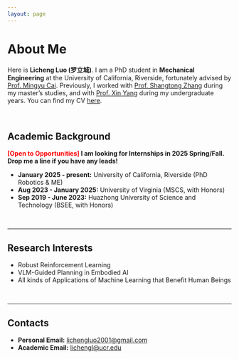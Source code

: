 ```yaml
---
layout: page
---
```


# About Me

<!-- <img src="llc.png" class="floatpic" width="360" height="480"> -->

Here is **Licheng Luo (罗立城)**.
I am a PhD student in **Mechanical Engineering** at the University of California, Riverside, fortunately advised by [Prof. Mingyu Cai](https://sites.google.com/view/ucr-real/home). Previously, I worked with [Prof. Shangtong Zhang](https://shangtongzhang.github.io/) during my master’s studies, and with [Prof. Xin Yang](https://sites.google.com/view/xinyang/home) during my undergraduate years. You can find my CV [here](https://plen1lune.github.io/file/RL_Resume/LichengLuo_Resume.pdf).


<br>

## Academic Background

**<font color='red'>[Open to Opportunities]</font> I am looking for Internships in 2025 Spring/Fall. Drop me a line if you have any leads!**
- **January 2025 - present:** University of California, Riverside (PhD Robotics & ME)
- **Aug 2023 - January 2025:** University of Virginia (MSCS, with Honors)
- **Sep 2019 - June 2023:** Huazhong University of Science and Technology (BSEE, with Honors)

<br>

---

## Research Interests

- Robust Reinforcement Learning
- VLM-Guided Planning in Embodied AI
- All kinds of Applications of Machine Learning that Benefit Human Beings

<br>

---

## Contacts

- **Personal Email:** lichengluo2001@gmail.com
- **Academic Email:** lichengl@ucr.edu
